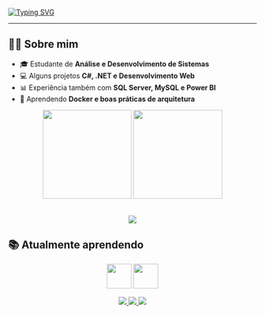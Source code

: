 [![Typing SVG](https://readme-typing-svg.demolab.com?font=Fira+Code&pause=1000&color=FFFFFF&center=true&vCenter=true&width=500&lines=Hello%2C+my+name+is+Luiz+Felipe+%3DD)](https://git.io/typing-svg)

---

## 👨‍💻 Sobre mim
- 🎓 Estudante de **Análise e Desenvolvimento de Sistemas**  
- 💻 Alguns projetos **C#, .NET e Desenvolvimento Web**
- 📊 Experiência também com **SQL Server, MySQL e Power BI**
- 🌱 Aprendendo **Docker e boas práticas de arquitetura**  


<div align="center">
  <img height="180em" src="https://github-readme-stats.vercel.app/api?username=luizfelipearmendro&show_icons=true&theme=github_dark&include_all_commits=true&count_private=true"/>
  <img height="180em" src="https://github-readme-stats.vercel.app/api/top-langs/?username=luizfelipearmendro&layout=compact&langs_count=7&theme=github_dark"/>
</div>

<br>
<p align="center">
  <a href="https://skillicons.dev">
    <img src="https://skillicons.dev/icons?i=git,html,css,cs,dotnet,figma,mysql,netlify,visualstudio,vscode&theme=dark" />
  </a>
</p>


## 📚 Atualmente aprendendo
<p align="center">
  <img src="https://icongr.am/devicon/dot-net-original-wordmark.svg?size=128&color=currentColor" width="50" height="50"/> 
  <img src="https://icongr.am/devicon/docker-original-wordmark.svg?size=128&color=currentColor" width="50" height="50"/>
</p>


<p align="center">
  <a href="https://instagram.com/aarmendro" target="_blank">
    <img src="https://img.shields.io/badge/Instagram-111?style=for-the-badge&logo=instagram&logoColor=E4405F"/>
  </a>
  <a href="mailto:contato@luizarmendro" target="_blank">
    <img src="https://img.shields.io/badge/Email-111?style=for-the-badge&logo=gmail&logoColor=D14836"/>
  </a>
  <a href="https://www.linkedin.com/in/luiz-felipe-dias-armendro" target="_blank">
    <img src="https://img.shields.io/badge/LinkedIn-111?style=for-the-badge&logo=linkedin&logoColor=0A66C2"/>
  </a>
</p>
